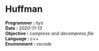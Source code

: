 # Huffman
**Programmer :** *hys*  
**Date :** *2020-11-13*  
**Objective :** *compress and decompress file*  
**Language :** *c++*  
**Environment :** *vscode*

